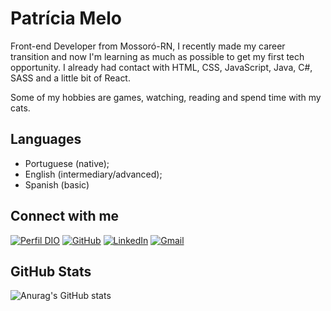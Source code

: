 # Patrícia Melo

Front-end Developer from Mossoró-RN, I recently made my career transition and now I'm learning as much as possible to get my first tech opportunity. I already had contact with HTML, CSS, JavaScript, Java, C#, SASS and a little bit of React.

Some of my hobbies are games, watching, reading and spend time with my cats.

## Languages

- Portuguese (native);
- English (intermediary/advanced);
- Spanish (basic)

## Connect with me

[![Perfil DIO](https://img.shields.io/badge/-Meu%20Perfil%20na%20DIO-30A3DC?style=for-the-badge)](https://web.dio.me/users/pcbandeira_m?tab=achievements)
[![GitHub](https://img.shields.io/badge/github-%23121011.svg?style=for-the-badge&logo=github&logoColor=white)](https://github.com/pcbandeira-m/)
[![LinkedIn](https://img.shields.io/badge/linkedin-%230077B5.svg?style=for-the-badge&logo=linkedin&logoColor=white)](https://www.linkedin.com/in/pcbandeiram/)
[![Gmail](https://img.shields.io/badge/Gmail-D14836?style=for-the-badge&logo=gmail&logoColor=white)](mailto:pcbandeira.m@gmail.com)

## GitHub Stats

![Anurag's GitHub stats](https://github-readme-stats.vercel.app/api?username=pcbandeira-m&show_icons=true&theme=tokyonight)
